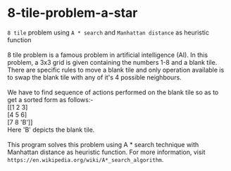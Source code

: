# 8-tile-problem-a-star<br>
`8 tile` problem using `A * search` and `Manhattan distance` as heuristic function<br>
<br>
8 tile problem is a famous problem in artificial intelligence (AI). In this problem, a 3x3 grid is given containing the numbers 1-8 and a blank tile. There are specific rules to move a blank tile and only operation available is to swap the blank tile with any of it's 4 possible neighbours.<br>
<br>
We have to find sequence of actions performed on the blank tile so as to get a sorted form as follows:-<br>
[[1 2 3]<br>
[4 5 6]<br>
[7 8 'B']]<br>
Here 'B' depicts the blank tile.<br>
<br>
This program solves this problem using A * search technique with Manhattan distance as heuristic function. For more information, visit `https://en.wikipedia.org/wiki/A*_search_algorithm`.
